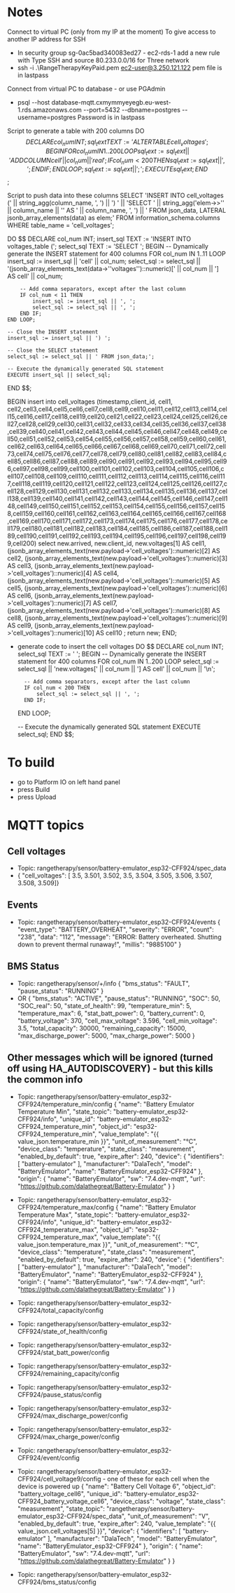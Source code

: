 # Notes
Connect to virtual PC (only from my IP at the moment)
To give access to another IP address for SSH
+ In security group sg-0ac5bad340083ed27 - ec2-rds-1 add a new rule with Type SSH and source 80.233.0.0/16 for Three network
+  ssh -i .\RangeTherapyKeyPaid.pem ec2-user@3.250.121.122
pem file is in lastpass

Connect from virtual PC to database - or use PGAdmin
+  psql --host database-mqtt.cxmymmyeyegb.eu-west-1.rds.amazonaws.com --port=5432 --dbname=postgres --username=postgres
Password is in lastpass

Script to generate a table with 200 columns
DO $$
DECLARE
    col_num INT;
    sql_text TEXT := 'ALTER TABLE cell_voltages ';
BEGIN
    FOR col_num IN 1..200 LOOP
        sql_text := sql_text || 'ADD COLUMN cell' || col_num || ' real';
        IF col_num < 200 THEN
            sql_text := sql_text || ', ';
        END IF;
    END LOOP;
    sql_text := sql_text || ';';
    EXECUTE sql_text;
END $$;

Script to push data into these columns
SELECT
    'INSERT INTO cell_voltages (' ||
    string_agg(column_name, ', ') || ') ' || 
    'SELECT ' || string_agg('elem->>\'' || column_name || '\' AS ' || column_name, ', ') ||
    ' FROM json_data, LATERAL jsonb_array_elements(data) as elem;'
FROM information_schema.columns
WHERE table_name = 'cell_voltages';

DO $$
DECLARE
    col_num INT;
    insert_sql TEXT := 'INSERT INTO voltages_table (';
    select_sql TEXT := 'SELECT ';
BEGIN
    -- Dynamically generate the INSERT statement for 400 columns
    FOR col_num IN 1..11 LOOP
        insert_sql := insert_sql || 'cell' || col_num;
        select_sql := select_sql || '(jsonb_array_elements_text(data->''voltages'')::numeric)[' || col_num || '] AS cell' || col_num;
        
        -- Add comma separators, except after the last column
        IF col_num < 11 THEN
            insert_sql := insert_sql || ', ';
            select_sql := select_sql || ', ';
        END IF;
    END LOOP;
    
    -- Close the INSERT statement
    insert_sql := insert_sql || ') ';
    
    -- Close the SELECT statement
    select_sql := select_sql || ' FROM json_data;';
    
    -- Execute the dynamically generated SQL statement
    EXECUTE insert_sql || select_sql;
END $$;


BEGIN
insert into cell_voltages (timestamp,client_id, cell1, cell2,cell3,cell4,cell5,cell6,cell7,cell8,cell9,cell10,cell11,cell12,cell13,cell14,cell15,cell16,cell17,cell18,cell19,cell20,cell21,cell22,cell23,cell24,cell25,cell26,cell27,cell28,cell29,cell30,cell31,cell32,cell33,cell34,cell35,cell36,cell37,cell38,cell39,cell40,cell41,cell42,cell43,cell44,cell45,cell46,cell47,cell48,cell49,cell50,cell51,cell52,cell53,cell54,cell55,cell56,cell57,cell58,cell59,cell60,cell61,cell62,cell63,cell64,cell65,cell66,cell67,cell68,cell69,cell70,cell71,cell72,cell73,cell74,cell75,cell76,cell77,cell78,cell79,cell80,cell81,cell82,cell83,cell84,cell85,cell86,cell87,cell88,cell89,cell90,cell91,cell92,cell93,cell94,cell95,cell96,cell97,cell98,cell99,cell100,cell101,cell102,cell103,cell104,cell105,cell106,cell107,cell108,cell109,cell110,cell111,cell112,cell113,cell114,cell115,cell116,cell117,cell118,cell119,cell120,cell121,cell122,cell123,cell124,cell125,cell126,cell127,cell128,cell129,cell130,cell131,cell132,cell133,cell134,cell135,cell136,cell137,cell138,cell139,cell140,cell141,cell142,cell143,cell144,cell145,cell146,cell147,cell148,cell149,cell150,cell151,cell152,cell153,cell154,cell155,cell156,cell157,cell158,cell159,cell160,cell161,cell162,cell163,cell164,cell165,cell166,cell167,cell168,cell169,cell170,cell171,cell172,cell173,cell174,cell175,cell176,cell177,cell178,cell179,cell180,cell181,cell182,cell183,cell184,cell185,cell186,cell187,cell188,cell189,cell190,cell191,cell192,cell193,cell194,cell195,cell196,cell197,cell198,cell199,cell200)
select new.arrived, new.client_id, 
	new.voltages[1] AS cell1, 
	(jsonb_array_elements_text(new.payload->'cell_voltages')::numeric)[2] AS cell2, 
	(jsonb_array_elements_text(new.payload->'cell_voltages')::numeric)[3] AS cell3, 
	(jsonb_array_elements_text(new.payload->'cell_voltages')::numeric)[4] AS cell4, 
	(jsonb_array_elements_text(new.payload->'cell_voltages')::numeric)[5] AS cell5, 
	(jsonb_array_elements_text(new.payload->'cell_voltages')::numeric)[6] AS cell6, 
	(jsonb_array_elements_text(new.payload->'cell_voltages')::numeric)[7] AS cell7, 
	(jsonb_array_elements_text(new.payload->'cell_voltages')::numeric)[8] AS cell8, 
	(jsonb_array_elements_text(new.payload->'cell_voltages')::numeric)[9] AS cell9, 
	(jsonb_array_elements_text(new.payload->'cell_voltages')::numeric)[10] AS cell10 
	;
return new;
END;

+ generate code to insert the cell voltages
DO $$
DECLARE
    col_num INT;
    select_sql TEXT := ' ';
BEGIN
    -- Dynamically generate the INSERT statement for 400 columns
    FOR col_num IN 1..200 LOOP
        select_sql := select_sql || 'new.voltages[' || col_num || '] AS cell' || col_num || '\n';
        
        -- Add comma separators, except after the last column
        IF col_num < 200 THEN
            select_sql := select_sql || ', ';
        END IF;
    END LOOP;
    
    
    -- Execute the dynamically generated SQL statement
    EXECUTE select_sql;
END $$;

# To build
+ go to Platform IO on left hand panel
+ press Build
+ press Upload

# MQTT topics
## Cell voltages
+ Topic: rangetherapy/sensor/battery-emulator_esp32-CFF924/spec_data
+ { "cell_voltages": [ 3.5, 3.501, 3.502, 3.5, 3.504, 3.505, 3.506, 3.507, 3.508, 3.509]}

## Events
+ Topic: rangetherapy/sensor/battery-emulator_esp32-CFF924/events
{
  "event_type": "BATTERY_OVERHEAT",
  "severity": "ERROR",
  "count": "238",
  "data": "112",
  "message": "ERROR: Battery overheated. Shutting down to prevent thermal runaway!",
  "millis": "9885100"
}
## BMS Status
+ Topic: rangetherapy/sensor/+/info
{
  "bms_status": "FAULT",
  "pause_status": "RUNNING"
}
+ OR
{
  "bms_status": "ACTIVE",
  "pause_status": "RUNNING",
  "SOC": 50,
  "SOC_real": 50,
  "state_of_health": 99,
  "temperature_min": 5,
  "temperature_max": 6,
  "stat_batt_power": 0,
  "battery_current": 0,
  "battery_voltage": 370,
  "cell_max_voltage": 3.596,
  "cell_min_voltage": 3.5,
  "total_capacity": 30000,
  "remaining_capacity": 15000,
  "max_discharge_power": 5000,
  "max_charge_power": 5000
}

## Other messages which will be ignored (turned off using HA_AUTODISCOVERY) - but this kills the common info
+ Topic: rangetherapy/sensor/battery-emulator_esp32-CFF924/temperature_min/config
{
  "name": "Battery Emulator Temperature Min",
  "state_topic": "battery-emulator_esp32-CFF924/info",
  "unique_id": "battery-emulator_esp32-CFF924_temperature_min",
  "object_id": "esp32-CFF924_temperature_min",
  "value_template": "{{ value_json.temperature_min }}",
  "unit_of_measurement": "°C",
  "device_class": "temperature",
  "state_class": "measurement",
  "enabled_by_default": true,
  "expire_after": 240,
  "device": {
    "identifiers": [
      "battery-emulator"
    ],
    "manufacturer": "DalaTech",
    "model": "BatteryEmulator",
    "name": "BatteryEmulator_esp32-CFF924"
  },
  "origin": {
    "name": "BatteryEmulator",
    "sw": "7.4.dev-mqtt",
    "url": "https://github.com/dalathegreat/Battery-Emulator"
  }
}

+ Topic: rangetherapy/sensor/battery-emulator_esp32-CFF924/temperature_max/config
{
  "name": "Battery Emulator Temperature Max",
  "state_topic": "battery-emulator_esp32-CFF924/info",
  "unique_id": "battery-emulator_esp32-CFF924_temperature_max",
  "object_id": "esp32-CFF924_temperature_max",
  "value_template": "{{ value_json.temperature_max }}",
  "unit_of_measurement": "°C",
  "device_class": "temperature",
  "state_class": "measurement",
  "enabled_by_default": true,
  "expire_after": 240,
  "device": {
    "identifiers": [
      "battery-emulator"
    ],
    "manufacturer": "DalaTech",
    "model": "BatteryEmulator",
    "name": "BatteryEmulator_esp32-CFF924"
  },
  "origin": {
    "name": "BatteryEmulator",
    "sw": "7.4.dev-mqtt",
    "url": "https://github.com/dalathegreat/Battery-Emulator"
  }
}
+  Topic: rangetherapy/sensor/battery-emulator_esp32-CFF924/total_capacity/config
+  Topic: rangetherapy/sensor/battery-emulator_esp32-CFF924/state_of_health/config
+  Topic: rangetherapy/sensor/battery-emulator_esp32-CFF924/stat_batt_power/config
+  Topic: rangetherapy/sensor/battery-emulator_esp32-CFF924/remaining_capacity/config
+  Topic: rangetherapy/sensor/battery-emulator_esp32-CFF924/pause_status/config
+  Topic: rangetherapy/sensor/battery-emulator_esp32-CFF924/max_discharge_power/config
+  Topic: rangetherapy/sensor/battery-emulator_esp32-CFF924/max_charge_power/config
+  Topic: rangetherapy/sensor/battery-emulator_esp32-CFF924/event/config
+  Topic: rangetherapy/sensor/battery-emulator_esp32-CFF924/cell_voltage9/config - one of these for each cell when the device is powered up
{
  "name": "Battery Cell Voltage 6",
  "object_id": "battery_voltage_cell6",
  "unique_id": "battery-emulator_esp32-CFF924_battery_voltage_cell6",
  "device_class": "voltage",
  "state_class": "measurement",
  "state_topic": "rangetherapy/sensor/battery-emulator_esp32-CFF924/spec_data",
  "unit_of_measurement": "V",
  "enabled_by_default": true,
  "expire_after": 240,
  "value_template": "{{ value_json.cell_voltages[5] }}",
  "device": {
    "identifiers": [
      "battery-emulator"
    ],
    "manufacturer": "DalaTech",
    "model": "BatteryEmulator",
    "name": "BatteryEmulator_esp32-CFF924"
  },
  "origin": {
    "name": "BatteryEmulator",
    "sw": "7.4.dev-mqtt",
    "url": "https://github.com/dalathegreat/Battery-Emulator"
  }
}

+  Topic: rangetherapy/sensor/battery-emulator_esp32-CFF924/bms_status/config